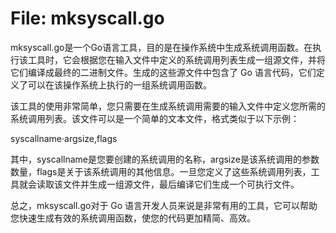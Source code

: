 # File: mksyscall.go

mksyscall.go是一个Go语言工具，目的是在操作系统中生成系统调用函数。在执行该工具时，它会根据您在输入文件中定义的系统调用列表生成一组源文件，并将它们编译成最终的二进制文件。生成的这些源文件中包含了 Go 语言代码，它们定义了可以在该操作系统上执行的一组系统调用函数。

该工具的使用非常简单，您只需要在生成系统调用需要的输入文件中定义您所需的系统调用列表。该文件可以是一个简单的文本文件，格式类似于以下示例：

syscallname·argsize,flags

其中，syscallname是您要创建的系统调用的名称，argsize是该系统调用的参数数量，flags是关于该系统调用的其他信息。一旦您定义了这些系统调用列表，工具就会读取该文件并生成一组源文件，最后编译它们生成一个可执行文件。

总之，mksyscall.go对于 Go 语言开发人员来说是非常有用的工具，它可以帮助您快速生成有效的系统调用函数，使您的代码更加精简、高效。

